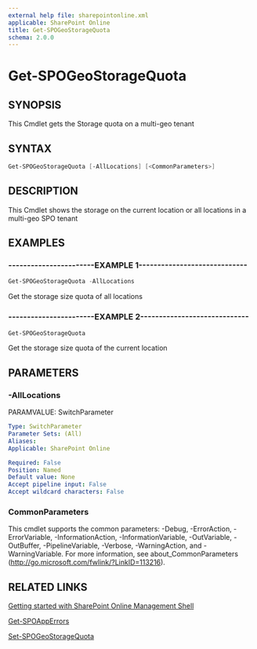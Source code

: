 ```yaml
---
external help file: sharepointonline.xml
applicable: SharePoint Online
title: Get-SPOGeoStorageQuota
schema: 2.0.0
---
```


# Get-SPOGeoStorageQuota

## SYNOPSIS
This Cmdlet gets the Storage quota on a multi-geo tenant


## SYNTAX

```Powershell
Get-SPOGeoStorageQuota [-AllLocations] [<CommonParameters>]
```

## DESCRIPTION
This Cmdlet shows the storage on the current location or all locations in a multi-geo SPO tenant


## EXAMPLES

### -----------------------EXAMPLE 1-----------------------------
```Powershell
Get-SPOGeoStorageQuota -AllLocations
```
Get the storage size quota of all locations 

### -----------------------EXAMPLE 2-----------------------------
```Powershell
Get-SPOGeoStorageQuota 
```
Get the storage size quota of the current location


## PARAMETERS

### -AllLocations
PARAMVALUE: SwitchParameter


```yaml
Type: SwitchParameter
Parameter Sets: (All)
Aliases: 
Applicable: SharePoint Online

Required: False
Position: Named
Default value: None
Accept pipeline input: False
Accept wildcard characters: False
```

### CommonParameters
This cmdlet supports the common parameters: -Debug, -ErrorAction, -ErrorVariable, -InformationAction, -InformationVariable, -OutVariable, -OutBuffer, -PipelineVariable, -Verbose, -WarningAction, and -WarningVariable. For more information, see about_CommonParameters (http://go.microsoft.com/fwlink/?LinkID=113216).


## RELATED LINKS
[Getting started with SharePoint Online Management Shell](https://docs.microsoft.com/en-us/powershell/sharepoint/sharepoint-online/connect-sharepoint-online?view=sharepoint-ps)

[Get-SPOAppErrors](Get-SPOAppErrors.md)

[Set-SPOGeoStorageQuota](set-SPOGeoStorageQuota.md)